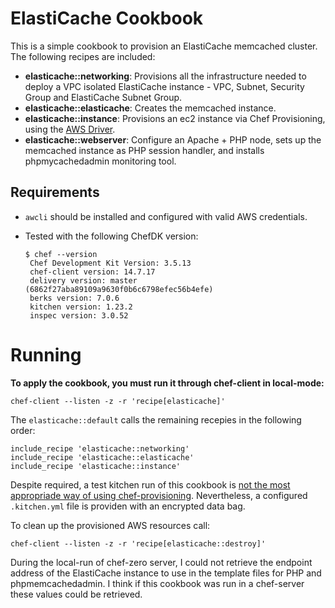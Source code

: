 

# ElastiCache Cookbook
This is a simple cookbook to provision an ElastiCache memcached cluster.
The following recipes are included:

 - **elasticache::networking**: Provisions all the infrastructure needed to deploy a VPC isolated ElastiCache instance - VPC, Subnet, Security Group and ElastiCache Subnet Group.
 - **elasticache::elasticache**: Creates the memcached instance.
 - **elasticache::instance**: Provisions an ec2 instance via Chef Provisioning, using the [AWS Driver](https://docs.chef.io/provisioning_aws.html).
 - **elasticache::webserver**: Configure an Apache + PHP node, sets up the memcached instance as PHP session handler, and installs phpmycachedadmin monitoring tool.
 
## Requirements
 - `awcli` should be installed and configured with valid AWS credentials.
 - Tested with the following ChefDK version:

       $ chef --version
        Chef Development Kit Version: 3.5.13
        chef-client version: 14.7.17
        delivery version: master (6862f27aba89109a9630f0b6c6798efec56b4efe)
        berks version: 7.0.6
        kitchen version: 1.23.2
        inspec version: 3.0.52

# Running

**To apply the cookbook, you must run it through chef-client in local-mode:**

    chef-client --listen -z -r 'recipe[elasticache]'

The `elasticache::default` calls the remaining recepies in the following order:

    include_recipe 'elasticache::networking'
    include_recipe 'elasticache::elasticache'
    include_recipe 'elasticache::instance'

Despite required, a test kitchen run of this cookbook is [not the most appropriade way of using chef-provisioning](https://stackoverflow.com/questions/44919724/unable-to-load-provisioning-aws-driver-when-running-chef-test-kitchen). Nevertheless, a configured `.kitchen.yml` file is providen with an encrypted data bag.

To clean up the provisioned AWS resources call:

    chef-client --listen -z -r 'recipe[elasticache::destroy]'

During the local-run of chef-zero server, I could not retrieve the endpoint address of the ElastiCache instance to use in the template files for PHP and phpmemcachedadmin. I think if this cookbook was run in a chef-server these values could be retrieved.



